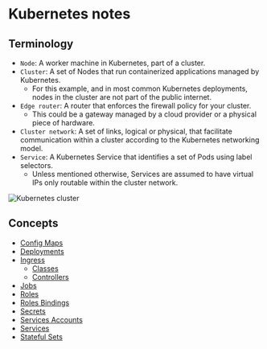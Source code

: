 # Kubernetes notes

## Terminology

- `Node`: A worker machine in Kubernetes, part of a cluster.
- `Cluster`: A set of Nodes that run containerized applications managed by Kubernetes. 
    - For this example, and in most common Kubernetes deployments, nodes in the cluster are not part of the public internet.
- `Edge router`: A router that enforces the firewall policy for your cluster.
    - This could be a gateway managed by a cloud provider or a physical piece of hardware.
- `Cluster network`: A set of links, logical or physical, that facilitate communication within a cluster according to the Kubernetes networking model.
- `Service`: A Kubernetes Service that identifies a set of Pods using label selectors.
    - Unless mentioned otherwise, Services are assumed to have virtual IPs only routable within the cluster network.

![Kubernetes cluster](images/cluster.png)

## Concepts

- [Config Maps](concepts/config_maps.md)
- [Deployments](concepts/deployments.md)
- [Ingress](concepts/ingress/main.md)
    - [Classes](concepts/ingress/classes.md)
    - [Controllers](concepts/ingress/controllers.md)
- [Jobs](concepts/jobs.md)
- [Roles](concepts/roles.md)
- [Roles Bindings](concepts/roles_bindings.md)
- [Secrets](concepts/secrets.md)
- [Services Accounts](concepts/service_accounts.md)
- [Services](concepts/services.md)
- [Stateful Sets](concepts/stateful_sets.md)
